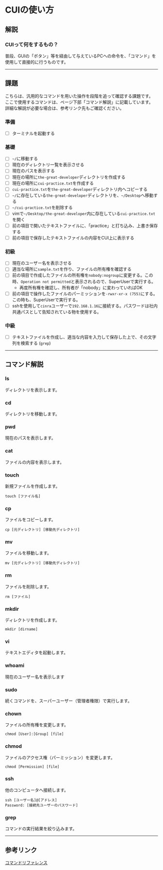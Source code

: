 # CUIの使い方

## 解説

### CUIって何をするもの？

普段、GUIの「ボタン」等を経由して与えているPCへの命令を、「コマンド」を使用して直接的に行うものです。

---

## 課題

こちらは、汎用的なコマンドを用いた操作を段階を追って確認する課題です。  
ここで使用するコマンドは、ページ下部「コマンド解説」に記載しています。  
詳細な解説が必要な場合は、参考リンク先もご確認ください。

### 準備

- [ ] ターミナルを起動する

### 基礎

- [ ] `~/`に移動する
- [ ] 現在のディレクトリ一覧を表示させる
- [ ] 現在のパスを表示する
- [ ] 現在の場所に`the-great-developer`ディレクトリを作成する
- [ ] 現在の場所に`cui-practice.txt`を作成する
- [ ] `cui-practice.txt`を`the-great-developer`ディレクトリ内へコピーする
- [ ] `~/`に存在している`the-great-developer`ディレクトリを、`~/Desktop`へ移動する
- [ ] `~/cui-practice.txt`を削除する
- [ ] vimで`~/Desktop/the-great-developer`内に存在している`cui-practice.txt`を開く
- [ ] 前の項目で開いたテキストファイルに、「practice」と打ち込み、上書き保存する
- [ ] 前の項目で保存したテキストファイルの内容をCUI上に表示する

### 初級

- [ ] 現在のユーザー名を表示させる
- [ ] 適当な場所に`sample.txt`を作り、ファイルの所有権を確認する
- [ ] 前の項目で作成したファイルの所有権を`nobody:nogroup`に変更する。この時、`Operation not permitted`と表示されるので、SuperUserで実行する。
  - 再度所有権を確認し、所有者が「nobody」に変わっていればOK
- [ ] 前の項目で操作したファイルのパーミッションを`-rwxr-xr-x (755)`にする。この時も、SuperUserで実行する。
- [ ] sshを使用して`cinra`ユーザーで`192.168.1.16`に接続する。パスワードは社内共通パスとして告知されている物を使用する。

### 中級
- [ ] テキストファイルを作成し、適当な内容を入力して保存した上で、その文字列を検索する (`grep`)

---

## コマンド解説

### ls

ディレクトリを表示します。

### cd

ディレクトリを移動します。

### pwd

現在のパスを表示します。

### cat

ファイルの内容を表示します。

### touch

新規ファイルを作成します。

```
touch [ファイル名]
```

### cp

ファイルをコピーします。

```
cp [元ディレクトリ] [移動先ディレクトリ]
```

### mv

ファイルを移動します。

```
mv [元ディレクトリ] [移動先ディレクトリ]
```

### rm

ファイルを削除します。

```
rm [ファイル]
```

### mkdir

ディレクトリを作成します。

```
mkdir [dirname]
```

### vi

テキストエディタを起動します。

### whoami

現在のユーザー名を表示します

### sudo

続くコマンドを、スーパーユーザー（管理者権限）で実行します。

### chown

ファイルの所有権を変更します。

```
chmod [User]:[Group] [file]
```

### chmod

ファイルのアクセス権（パーミッション）を変更します。

```
chmod [Permission] [file]
```

### ssh

他のコンピュータへ接続します。

```
ssh [ユーザー名]@[アドレス]
Password: [接続先ユーザーのパスワード]
```

### grep

コマンドの実行結果を絞り込みます。

---

## 参考リンク

[コマンドリファレンス](https://webkaru.net/linux/command-reference/)